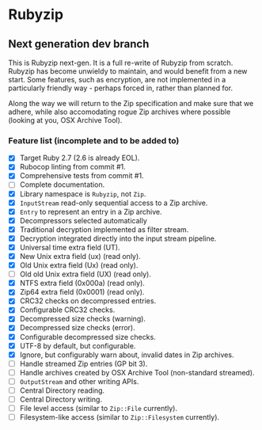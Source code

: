 # Rubyzip
## Next generation dev branch

This is Rubyzip next-gen. It is a full re-write of Rubyzip from scratch. Rubyzip has become unwieldy to maintain, and would benefit from a new start. Some features, such as encryption, are not implemented in a particularly friendly way - perhaps forced in, rather than planned for.

Along the way we will return to the Zip specification and make sure that we adhere, while also accomodating rogue Zip archives where possible (looking at you, OSX Archive Tool).

### Feature list (incomplete and to be added to)

- [x] Target Ruby 2.7 (2.6 is already EOL).
- [x] Rubocop linting from commit #1.
- [x] Comprehensive tests from commit #1.
- [ ] Complete documentation.
- [x] Library namespace is `Rubyzip`, not `Zip`.
- [x] `InputStream` read-only sequential access to a Zip archive.
- [x] `Entry` to represent an entry in a Zip archive.
- [x] Decompressors selected automatically
- [x] Traditional decryption implemented as filter stream.
- [x] Decryption integrated directly into the input stream pipeline.
- [x] Universal time extra field (UT).
- [x] New Unix extra field (ux) (read only).
- [x] Old Unix extra field (Ux) (read only).
- [ ] Old old Unix extra field (UX) (read only).
- [x] NTFS extra field (0x000a) (read only).
- [x] Zip64 extra field (0x0001) (read only).
- [x] CRC32 checks on decompressed entries.
- [x] Configurable CRC32 checks.
- [x] Decompressed size checks (warning).
- [x] Decompressed size checks (error).
- [x] Configurable decompressed size checks.
- [x] UTF-8 by default, but configurable.
- [x] Ignore, but configurably warn about, invalid dates in Zip archives.
- [ ] Handle streamed Zip entries (GP bit 3).
- [ ] Handle archives created by OSX Archive Tool (non-standard streamed).
- [ ] `OutputStream` and other writing APIs.
- [ ] Central Directory reading.
- [ ] Central Directory writing.
- [ ] File level access (similar to `Zip::File` currently).
- [ ] Filesystem-like access (similar to `Zip::Filesystem` currently).
